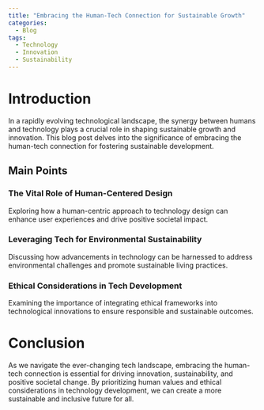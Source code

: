 ```yaml
---
title: "Embracing the Human-Tech Connection for Sustainable Growth"
categories:
  - Blog
tags:
  - Technology
  - Innovation
  - Sustainability
---
```


# Introduction
In a rapidly evolving technological landscape, the synergy between humans and technology plays a crucial role in shaping sustainable growth and innovation. This blog post delves into the significance of embracing the human-tech connection for fostering sustainable development.

## Main Points
### The Vital Role of Human-Centered Design
Exploring how a human-centric approach to technology design can enhance user experiences and drive positive societal impact.

### Leveraging Tech for Environmental Sustainability
Discussing how advancements in technology can be harnessed to address environmental challenges and promote sustainable living practices.

### Ethical Considerations in Tech Development
Examining the importance of integrating ethical frameworks into technological innovations to ensure responsible and sustainable outcomes.

# Conclusion
As we navigate the ever-changing tech landscape, embracing the human-tech connection is essential for driving innovation, sustainability, and positive societal change. By prioritizing human values and ethical considerations in technology development, we can create a more sustainable and inclusive future for all.